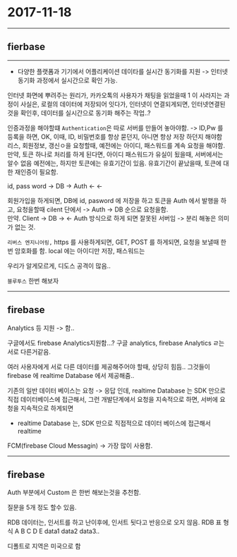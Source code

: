 # 2017-11-18

---

## fierbase 

---

- 다양한 플랫폼과 기기에서 어플리케이션 데이타를 실시간 동기화를 지원 -> 인터넷 동기화 과정에서 실시간으로 확인 가능.

인터넷 화면에 뿌려주는 원리가, 카카오톡의 사용자가 채팅을 읽었을때 1 이 사라지는 과정이 사실은, 로컬의 데이터에 저장되어 잇다가, 인터넷이 연결되게되면, 인터넷연결된것을 확인후, 데이터를 실시간으로 동기화 해주는 작업..? 

인증과정을 해야할떄 `Authentication`은 따로 서버를 만들어 놓아야함. 
 -> ID,Pw 를 등록을 하면, OK, 이때, ID, 비밀번호를 항상 묻던지, 아니면 항상 저장 하던지 해야함   
 리스, 회원정보, 갱신ㅇ을 요청할때, 예전에는 아이디, 패스워드를 계속 요청을 해야함. 만약, 토큰 하나로 처리를 하게 된다면, 
 아이디 패스워드가 유실이 됬을때, 서버에서는 알수 없음 예전에는, 하지만 토큰에는 유효기간이 있음. 유효기간이 끝났을때, 토큰에 대한 재인증이 필요함. 
 
 id, pass word -> DB -> Auth 
               <-      <-
               
회원가입을 하게되면, DB에 id, pasword 에 저장을 하고 토큰을 Auth 에서 발행을 하고, 
요청을할때 cilent 단에서 -> Auth -> DB 순으로 요청을함.  
만약. Client -> DB -> <- Auth  방식으로 하게 되면 잘못된 서버임 -> 분리 해놓은 의미가 없는 것.

`리버스 엔지니어링,`
https 를 사용하게되면, GET, POST 를 하게되면, 요청을 보낼때 한번 암호화를 함.
local 에는 아이디만 저장, 패스워드는 

우리가 알게모르게, 디도스 공격이 많음..

`블루투스` 한번 해보자 
                                            

---

## firebase 

Analytics 등 지원 -> 함.. 

구글에서도 firebase Analytics지원함...? 구글 analytics, firebase Analytics ㄹ는 서로 다른거같음. 

여러 사용자에게 서로 다른 데이터를 제공해주어야 할때, 상당히 힘듬.. 그것들이 firebase 에 realtime Database 에서 제공해줌..


기존의 일반 데이터 베이스는 요청 -> 응답 인데, realtime Database 는 SDK 만으로 직접 데이터베이스에 접근해서, 그런 개발단계에서 요청을 지속적으로 하면, 서버에 요청을 지속적으로 하게되면

- realtime Database 는, SDK 만으로 직접적으로 데이터 베이스에 접근해서 realtime 

FCM(firebase Cloud Messagin) -> 가장 많이 사용함. 

---

## firebase 

Auth 부분에서 Custom 은 한번 해보는것을 추천함.

질문을 5개 정도 할수 있음. 


RDB 데이터는, 인서트를 하고 난이후에, 인서트 됫다고 반응으로 오지 않음. 
RDB 표 형식 A B C D E 
          data1 data2 data3..
          
         
         
디폴트로 지역은 미국으로 함